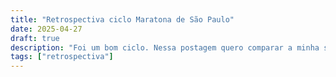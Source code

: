 ```yaml
---
title: "Retrospectiva ciclo Maratona de São Paulo"
date: 2025-04-27
draft: true
description: "Foi um bom ciclo. Nessa postagem quero comparar a minha sensação de esforço durante todo o ciclo e o que os *dados* coletados durante o treino me mostra. Será que eles ilustram uma imagem realista?"
tags: ["retrospectiva"]
---
```

